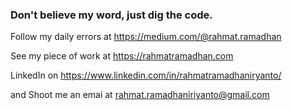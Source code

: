 ### Don't believe my word, just dig the code. 

Follow my daily errors at https://medium.com/@rahmat.ramadhan

See my piece of work at https://rahmatramadhan.com

LinkedIn on https://www.linkedin.com/in/rahmatramadhaniryanto/

and Shoot me an emai at rahmat.ramadhaniriyanto@gmail.com  



<!--
**mazipan/mazipan** is a ✨ _special_ ✨ repository because its `README.md` (this file) appears on your GitHub profile.

Here are some ideas to get you started:

- 🔭 I’m currently working on ...
- 🌱 I’m currently learning ...
- 👯 I’m looking to collaborate on ...
- 🤔 I’m looking for help with ...
- 💬 Ask me about ...
- 📫 How to reach me: ...
- 😄 Pronouns: ...
- ⚡ Fun fact: ...
-->
